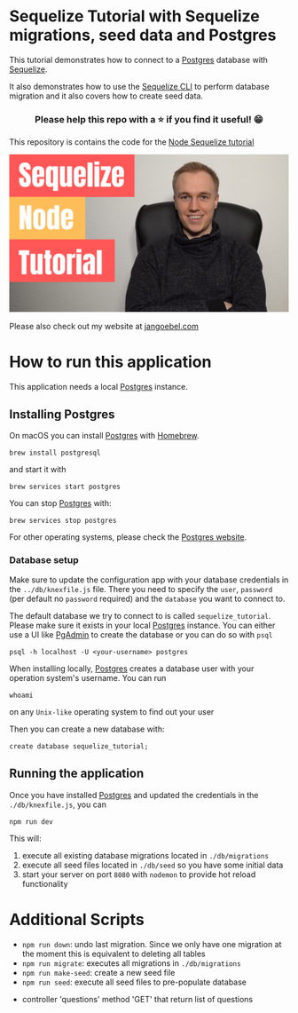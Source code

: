 # Sequelize Tutorial with Sequelize migrations, seed data and Postgres

This tutorial demonstrates how to connect to a [Postgres](https://www.postgresql.org) database with [Sequelize](https://sequelize.org/master/).

It also demonstrates how to use the [Sequelize CLI](https://sequelize.org/master/manual/migrations.html) to perform database migration and it also covers how to create seed data.

<h3 align="center">Please help this repo with a ⭐️ if you find it useful! 😁</h3>

This repository is contains the code for the [Node Sequelize tutorial](http://youtube.com/watch?v=Eu-h3iUk45o)

[![Node Sequelize tutorial tutorial](images/sequelize-node-postgres-tutorial.png)](http://youtube.com/watch?v=Eu-h3iUk45o)

Please also check out my website at [jangoebel.com](https://jangoebel.com)

# How to run this application

This application needs a local [Postgres](https://www.postgresql.org) instance.

## Installing Postgres

On macOS you can install [Postgres](https://www.postgresql.org) with [Homebrew](https://brew.sh/).

```
brew install postgresql
```

and start it with

```
brew services start postgres
```

You can stop [Postgres](https://www.postgresql.org) with:

```
brew services stop postgres
```

For other operating systems, please check the [Postgres website](https://www.postgresql.org/download/).

### Database setup

Make sure to update the configuration app with your database credentials in the `../db/knexfile.js` file.
There you need to specify the `user`, `password` (per default no `password` required) and the `database` you want to connect to.

The default database we try to connect to is called `sequelize_tutorial`. Please make sure it exists in your local [Postgres](https://www.postgresql.org) instance. You can either use a UI like [PgAdmin](https://www.pgadmin.org) to create the database or you can do so with `psql`

```
psql -h localhost -U <your-username> postgres
```

When installing locally, [Postgres](https://www.postgresql.org) creates a database user with your operation system's username.
You can run

```
whoami
```

on any `Unix-like` operating system to find out your user

Then you can create a new database with:

```
create database sequelize_tutorial;
```

## Running the application

Once you have installed [Postgres](https://www.postgresql.org) and updated the credentials in the `./db/knexfile.js`, you can

```
npm run dev
```

This will:

1. execute all existing database migrations located in `./db/migrations`
2. execute all seed files located in `./db/seed` so you have some initial data
3. start your server on port `8080` with `nodemon` to provide hot reload functionality

# Additional Scripts

- `npm run down`: undo last migration. Since we only have one migration at the moment this is equivalent to deleting all tables
- `npm run migrate`: executes all migrations in `./db/migrations`
- `npm run make-seed`: create a new seed file
- `npm run seed`: execute all seed files to pre-populate database

<!-- * I created question model
* Generate migration for Questiom model
* Migrate migration to DB
*  -->

* controller 'questions' method 'GET' that return list of questions